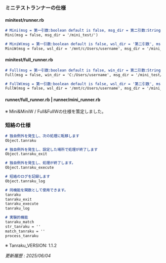 ### ミニテストランナーの仕様

#### minitest/runner.rb

```markdown
# Mini(msg = 第一引数:boolean default is false, msg_dir = 第二引数:String)
Mini(msg = false, msg_dir = '/mini_test/')

# MiniW(msg = 第一引数:boolean default is false, wsl_dir = '第二引数', msg_dir = '第三引数')
MiniW(msg = false, wsl_dir = '/mnt/c/Users/username', msg_dir = '/mini_test/')
```

#### minitest/full_runner.rb

```markdown
# Full(msg = 第一引数:boolean default is false, win_dir = 第二引数:String, msg_dir = 第三引数:String)
Full(msg = false, win_dir = 'C:/Users/username', msg_dir = '/mini_test/')

# FullW(msg = 第一引数:boolean default is false, wsl_dir = '第二引数', msg_dir = '第三引数')
FullW(msg = false, wsl_dir = '/mnt/c/Users/username', msg_dir = '/mini_test/')
```

#### runner/full_runner.rb | runner/mini_runner.rb

※ Mini&MiniW / Full&FullWの仕様を策定しました。

### 短絡の仕様

```markdown
# 独自例外を発生し、次の処理に転移します
Object.tanraku

# 独自例外を発生し、設定した場所で処理が終了します
Object.tanraku_exit

# 独自例外を発生し、処理が終了します。
Object.tanraku_execute

# 短絡のログを記録します
Object.tanraku_log

# 同機能を関数として使用できます。
tanraku
tanraku_exit
tanraku_execute
tanraku_log

# 実験的機能
tanraku_match
str_tanraku = ''
match_tanraku = ''
process_tanraku
```

※ Tanraku_VERSION: 1.1.2

_更新履歴 : 2025/06/04_